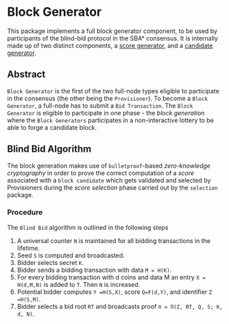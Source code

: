 # Block Generator

This package implements a full block generator component, to be used by participants of the blind-bid protocol in the SBA\* consensus. It is internally made up of two distinct components, a [score generator](./score/README.md), and a [candidate generator](./candidate/README.md).

## Abstract

`Block Generator` is the first of the two full-node types eligible to participate in the consensus \(the other being the `Provisioner`\). To become a `Block Generator`, a full-node has to submit a `Bid Transaction`. The `Block Generator` is eligible to participate in one phase - the _block generation_ where the `Block Generators` participates in a non-interactive lottery to be able to forge a candidate block.

## Blind Bid Algorithm

The block generation makes use of `bulletproof`-based _zero-knowledge cryptography_ in order to prove the correct computation of a _score_ associated with a `block candidate` which gets validated and selected by Provisioners during the _score selection_ phase carried out by the `selection` package.

### Procedure

The `Blind Bid` algorithm is outlined in the following steps

1. A universal counter `N` is maintained for all bidding transactions in the lifetime.
2. Seed `S` is computed and broadcasted.
3. Bidder selects secret `K`.
4. Bidder sends a bidding transaction with data `M = H(K)`.
5. For every bidding transaction with d coins and data M an entry `X = H(d,M,N)` is added to `T`. Then `N` is increased.
6. Potential bidder computes `Y =H(S,X)`, score `Q=F(d,Y)`, and identifier `Z =H(S,M)`.
7. Bidder selects a bid root `RT` and broadcasts proof `π = Π(Z, RT, Q, S; K, d, N)`.

